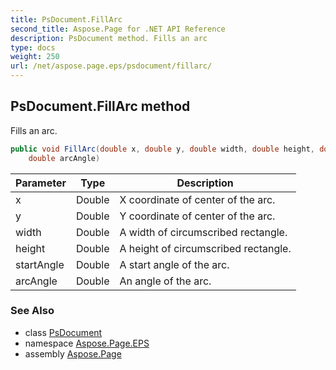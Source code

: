 ```yaml
---
title: PsDocument.FillArc
second_title: Aspose.Page for .NET API Reference
description: PsDocument method. Fills an arc
type: docs
weight: 250
url: /net/aspose.page.eps/psdocument/fillarc/
---
```

## PsDocument.FillArc method

Fills an arc.

```csharp
public void FillArc(double x, double y, double width, double height, double startAngle, 
    double arcAngle)
```

| Parameter | Type | Description |
| --- | --- | --- |
| x | Double | X coordinate of center of the arc. |
| y | Double | Y coordinate of center of the arc. |
| width | Double | A width of circumscribed rectangle. |
| height | Double | A height of circumscribed rectangle. |
| startAngle | Double | A start angle of the arc. |
| arcAngle | Double | An angle of the arc. |

### See Also

* class [PsDocument](../)
* namespace [Aspose.Page.EPS](../../psdocument/)
* assembly [Aspose.Page](../../../)


